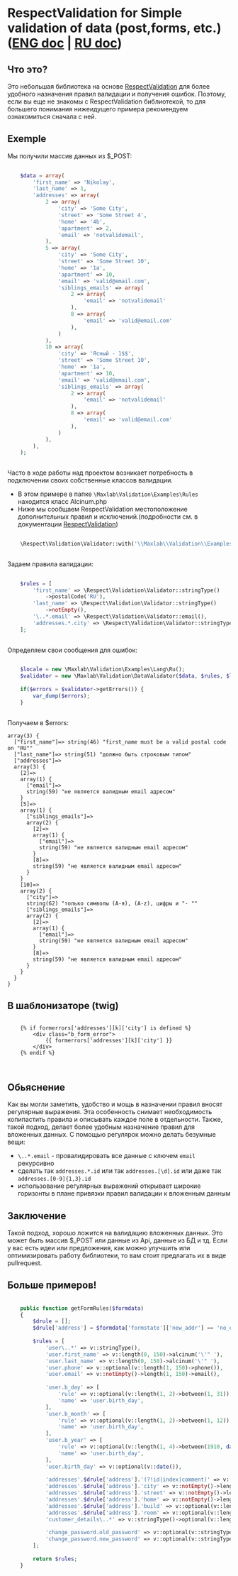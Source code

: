 # RespectValidation for Simple validation of data (post,forms, etc.) ([ENG doc](README.md) | [RU doc](README_RU.md)) 

## Что это?
Это небольшая библиотека на основе [RespectValidation](https://github.com/Respect/Validation) для более удобного назначения правил валидации и получения ошибок. Поэтому, если вы еще не знакомы с RespectValidation библиотекой, то для большего понимания нижеидущего примера рекомендуем ознакомиться сначала с ней.


## Exemple
Мы получили массив данных из $_POST:
```php
    
    $data = array(
        'first_name' => 'Nikolay',
        'last_name' => 1,
        'addresses' => array(
            2 => array(
                'city' => 'Some City',
                'street' => 'Some Street 4',
                'home' => '4b',
                'apartment' => 2,
                'email' => 'notvalidemail',
            ),
            5 => array(
                'city' => 'Some City',
                'street' => 'Some Street 10',
                'home' => '1a',
                'apartment' => 10,
                'email' => 'valid@email.com',
                'siblings_emails' => array(
                    2 => array(
                        'email' => 'notvalidemail'
                    ),
                    8 => array(
                        'email' => 'valid@email.com'
                    ),
                )
            ),
            10 => array(
                'city' => 'Ясный - 1$$',
                'street' => 'Some Street 10',
                'home' => '1a',
                'apartment' => 10,
                'email' => 'valid@email.com',
                'siblings_emails' => array(
                    2 => array(
                        'email' => 'notvalidemail'
                    ),
                    8 => array(
                        'email' => 'valid@email.com'
                    ),
                )
            ),
        ),
    );
    
```

Часто в ходе работы над проектом возникает потребность в подключении своих собственные классов валидации.
- В этом примере в папке `\Maxlab\Validation\Examples\Rules` находится класс Alcinum.php
- Ниже мы сообщаем RespectValidation местоположение дополнительных правил и исключений.(подробности см. в документации [RespectValidation](https://github.com/Respect/Validation))
```php
    
    \Respect\Validation\Validator::with('\\Maxlab\\Validation\\Examples\\Rules', true);
    
```

Задаем правила валидации:
```php
    
    $rules = [
        'first_name' => \Respect\Validation\Validator::stringType()
            ->postalCode('RU'),
        'last_name' => \Respect\Validation\Validator::stringType()
            ->notEmpty(),
        '\..*.email' => \Respect\Validation\Validator::email(),
        'addresses.*.city' => \Respect\Validation\Validator::stringType()->length(1, 150)->alcinum('- '),
    ];
    
```

Определяем свои сообщения для ошибок:
```php
    
    $locale = new \Maxlab\Validation\Examples\Lang\Ru();
    $validator = new \Maxlab\Validation\DataValidator($data, $rules, $locale);
    
    if($errors = $validator->getErrors()) {
        var_dump($errors);
    }
    
```

Получаем в $errors:
```no-highlight
array(3) {
  ["first_name"]=> string(46) "first_name must be a valid postal code on "RU""
  ["last_name"]=> string(51) "должно быть строковым типом"
  ["addresses"]=>
  array(3) {
    [2]=>
    array(1) {
      ["email"]=>
      string(59) "не является валидным email адресом"
    }
    [5]=>
    array(1) {
      ["siblings_emails"]=>
      array(2) {
        [2]=>
        array(1) {
          ["email"]=>
          string(59) "не является валидным email адресом"
        }
        [8]=>
        string(59) "не является валидным email адресом"
      }
    }
    [10]=>
    array(2) {
      ["city"]=>
      string(62) "только символы (А-я), (A-z), цифры и "- ""
      ["siblings_emails"]=>
      array(2) {
        [2]=>
        array(1) {
          ["email"]=>
          string(59) "не является валидным email адресом"
        }
        [8]=>
        string(59) "не является валидным email адресом"
      }
    }
  }
}

```

## В шаблонизаторе (twig)
```twig
    
    {% if formerrors['addresses'][k]['city'] is defined %}
        <div class="b_form_error">
            {{ formerrors['addresses'][k]['city'] }}
        </div>
    {% endif %}
    
    
```

## Обьяснение
Как вы могли заметить, удобство и мощь в назначении правил вносят регулярные выражения. Эта особенность снимает необходимость копипастить правила и описывать каждое поле в отдельности. Также, такой подход, делает более удобным назначение правил для вложенных данных. 
С помощью регулярок можно делать безумные вещи:
- `\..*.email` - провалидировать все данные с ключем `email` рекурсивно
- сделать так `addresses.*.id` или так `addresses.[\d].id` или даже так `addresses.[0-9]{1,3}.id`
- использование регулярных выражений открывает широкие горизонты в плане привязки правил валидации к вложенным данным

## Заключение
Такой подход, хорошо ложится на валидацию вложенных данных. Это может быть массив $_POST или данные из Api, данные из БД и тд.
Если у вас есть идеи или предложения, как можно улучшить или оптимизировать работу библиотеки, то вам стоит предлагать их в виде pullrequest.


## Больше примеров!

```php
   
    public function getFormRules($formdata)
    {
        $drule = [];
        $drule['address'] = $formdata['formstate']['new_addr'] == 'no_edit' ? '\.(?!new).*\.' : '\..*\.';
        
        $rules = [
            'user\..*' => v::stringType(),
            'user.first_name' => v::length(0, 150)->alcinum('\'" '),
            'user.last_name' => v::length(0, 150)->alcinum('\'" '),
            'user.phone' => v::optional(v::length(1, 150)->phone()),
            'user.email' => v::notEmpty()->length(1, 150)->email(),
            
            'user.b_day' => [
                'rule' => v::optional(v::length(1, 2)->between(1, 31)),
                'name' => 'user.birth_day',
            ],
            'user.b_month' => [
                'rule' => v::optional(v::length(1, 2)->between(1, 12)),
                'name' => 'user.birth_day',
            ],
            'user.b_year' => [
                'rule' => v::optional(v::length(1, 4)->between(1910, date('Y'))),
                'name' => 'user.birth_day',
            ],
            'user.birth_day' => v::optional(v::date()),
            
            'addresses'.$drule['address'].'(?!id|index|comment)' => v::stringType(),
            'addresses'.$drule['address'].'city' => v::notEmpty()->length(1, 255)->alcinum('\'"\\- '),
            'addresses'.$drule['address'].'street' => v::notEmpty()->length(1, 255)->alcinum('\'"\\- '),
            'addresses'.$drule['address'].'home' => v::notEmpty()->length(1, 20),
            'addresses'.$drule['address'].'build' => v::optional(v::length(1, 20)),
            'addresses'.$drule['address'].'room' => v::optional(v::length(1, 20)),
            'customer_details\..*' => v::stringType()->optional(v::length(1, 500)),
            
            'change_password.old_password' => v::optional(v::stringType()->length(1, 255)->userPasswordCheck()),
            'change_password.new_password' => v::optional(v::stringType()->length(1, 255)->alnum("#*&%$")->noWhitespace()),
        ];
        
        return $rules;
    }
     
```




